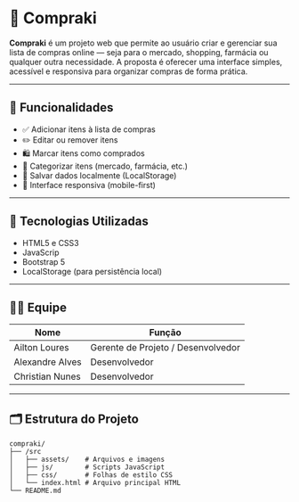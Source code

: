 # 🛒 Compraki

**Compraki** é um projeto web que permite ao usuário criar e gerenciar sua lista de compras online — seja para o mercado, shopping, farmácia ou qualquer outra necessidade. A proposta é oferecer uma interface simples, acessível e responsiva para organizar compras de forma prática.

---

## 📌 Funcionalidades

- ✅ Adicionar itens à lista de compras
- ✏️ Editar ou remover itens
- 🛍️ Marcar itens como comprados
- 📂 Categorizar itens (mercado, farmácia, etc.)
- 💾 Salvar dados localmente (LocalStorage)
- 📱 Interface responsiva (mobile-first)

---

## 🚀 Tecnologias Utilizadas

- HTML5 e CSS3
- JavaScrip
- Bootstrap 5
- LocalStorage (para persistência local)

---

## 👨‍💻 Equipe

| Nome | Função |
|------|--------|
| Ailton Loures | Gerente de Projeto / Desenvolvedor |
| Alexandre Alves | Desenvolvedor |
| Christian Nunes | Desenvolvedor |

---

## 🗂️ Estrutura do Projeto

```plaintext
compraki/
├── /src
│   ├── assets/    # Arquivos e imagens      
│   ├── js/        # Scripts JavaScript
│   ├── css/       # Folhas de estilo CSS
│   └── index.html # Arquivo principal HTML
└── README.md
